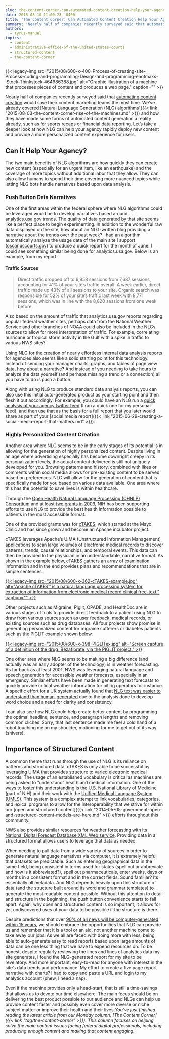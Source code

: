 ```yaml
---
slug: the-content-corner-can-automated-content-creation-help-your-agency
date: 2015-08-10 11:00:23 -0400
title: 'The Content Corner: Can Automated Content Creation Help Your Agency?'
summary: 'Nearly half of companies recently surveyed said that automating content creation would save their content marketing teams the most time. We’ve already covered Natural Language Generation (NLG) algorithms and how they have made some forms of automated content generation a reality already, such as for sports recaps or financial data reporting. Let’s take a deeper'
authors:
  - tyrus-manuel
topics:
  - content
  - administrative-office-of-the-united-states-courts
  - structured-content
  - the-content-corner
---
```


{{< legacy-img src="2015/08/600-x-400-Process-of-creating-site-Process-coding-and-programming-Design-and-programming-enotmaks-iStock-Thinkstock-464986388.jpg" alt="Graphic illustration of a machine that processes pieces of content and produces a web page." caption="" >}} 

Nearly half of companies recently surveyed said that [automating content creation](http://www2.getchute.com/l/16442/2015-05-20/) would save their content marketing teams the most time. We’ve already covered [Natural Language Generation (NLG) algorithms]({{< link "2015-08-03-the-content-corner-rise-of-the-machines.md" >}}) and how they have made some forms of automated content generation a reality already, such as for sports recaps or financial data reporting. Let’s take a deeper look at how NLG can help your agency rapidly deploy new content and provide a more personalized content experience for users.

## Can it Help Your Agency?

The two main benefits of NLG algorithms are how quickly they can create new content (especially for an urgent item, like an earthquake) and the coverage of more topics without additional labor that they allow. They can also allow humans to spend their time covering more nuanced topics while letting NLG bots handle narratives based upon data analysis.

### **Push Button Data Narratives**

One of the first areas within the federal sphere where NLG algorithms could be leveraged would be to develop narratives based around [analytics.usa.gov](https://analytics.usa.gov/) trends. The quality of data generated by that site seems like a perfect place to begin experimenting. In addition to the wonderful raw data displayed on the site, how about an NLG-written blog providing a narrative about the trends over the past week? I had an algorithm automatically analyze the usage data of the main site I support ([oscar.uscourts.gov](https://oscar.uscourts.gov/)) to produce a quick report for the month of June. I could see something similar being done for analytics.usa.gov. Below is an example, from my report:

#### Traffic Sources

> Direct traffic dropped off to 6,958 sessions from 7,687 sessions, accounting for 41% of your site&#8217;s traffic overall. A week earlier, direct traffic made up 43% of all sessions to your site. Organic search was responsible for 52% of your site&#8217;s traffic last week with 8,771 sessions, which was in line with the 8,820 sessions from one week before.

Also based on the amount of traffic that analytics.usa.gov reports regarding popular federal weather sites, perhaps data from the National Weather Service and other branches of NOAA could also be included in the NLGs sources to allow for more interpretation of traffic. For example, correlating hurricane or tropical storm activity in the Gulf with a spike in traffic to various NWS sites?

Using NLG for the creation of nearly effortless internal data analysis reports for agencies also seems like a solid starting point for this technology. Instead of sending your manager charts, graphs, and tables of page view data, how about a narrative? And instead of you needing to take hours to analyze the data yourself (and perhaps missing a trend or a connection) all you have to do is push a button.

Along with using NLG to produce standard data analysis reports, you can also use this initial auto-generated product as your starting point and then flesh it out accordingly. For example, you could have an NLG run a [quick analysis of your agency twitter feed](https://quillconnect.narrativescience.com/story/d9332a1795d955f89cca3f3a0d0d4497/) (I ran a quick one for my personal feed), and then use that as the basis for a full report that you later would share as part of your [social media report]({{< link "2015-06-29-creating-a-social-media-report-that-matters.md" >}}).

### **Highly Personalized Content Creation**

Another area where NLG seems to be in the early stages of its potential is in allowing for the generation of highly personalized content. Despite living in an age where advertising especially has become downright creepy in its personalization levels, the actual content delivered is still not uniquely developed for you. Browsing patterns and history, combined with likes or comments within social media allows for pre-existing content to be served based on preferences. NLG will allow for the generation of content that is specifically made for you based on various data available. One area where this has the potential to save lives is within healthcare.

Through the [Open Health Natural Language Processing (OHNLP) Consortium](https://wiki.nci.nih.gov/display/VKC/Open+Health+Natural+Language+Processing+%28OHNLP%29+Consortium) and at least [two grants in 2009](https://wiki.nci.nih.gov/display/VKC/OHNLP+News#OHNLPNews-TwochallengegrantshavebeenfundedthatwillbuilduponcTAKES,MayoClinic%27sClinicalTextAnalysisandKnowledgeExtractionSystem,releasedthroughtheOpenHealthNaturalLanguageProcessingConsortium(OHNLP)inMarch2009.), NIH has been supporting efforts to use NLG to provide the best health information possible to patients in the most accessible format.

One of the provided grants was for [cTAKES](http://ctakes.apache.org/), which started at the Mayo Clinic and has since grown and become an Apache incubator project.

cTAKES leverages Apache’s UIMA (Unstructured Information Management) applications to scan large volumes of electronic medical records to discover patterns, trends, causal relationships, and temporal events. This data can then be provided to the physician in an understandable, narrative format. As shown in the example below, cTAKES gathers an array of examination information and in the end provides plans and recommendations that are in simple sentences.

[{{< legacy-img src="2015/08/600-x-362-cTAKES-example.jpg" alt="Apache cTAKES™ is a natural language processing system for extraction of information from electronic medical record clinical free-text." caption="" >}}](https://s3.amazonaws.com/digitalgov/_legacy-img/2015/08/1195-x-721-cTAKES-example.jpg) 

Other projects such as Migraine, Piglit, OPADE, and HealthDoc are in various stages of trials to provide direct feedback to a patient using NLG to draw from various sources such as user feedback, medical records, or existing sources such as drug databases. All four projects show promise in generating personalized content for migraine sufferers or diabetes patients such as the PIGLIT example shown below.

[{{< legacy-img src="2015/08/600-x-398-PIGLITex.jpg" alt="Screen capture of a definition of the drug, Bezafibrate, via the PIGLIT project." >}}](https://s3.amazonaws.com/digitalgov/_legacy-img/2015/08/800-x-530-PIGLITex.jpg)

One other area where NLG seems to be making a big difference (and actually was an early adopter of the technology) is in weather forecasting. As far back as at least 2001, NWS was leveraging natural language and speech generation for accessible weather forecasts, especially in an emergency. Similar efforts have been made in generating text forecasts to quickly provide critical weather information for oil rig operators for instance. A specific effort for a UK system actually found that [NLG text was easier to understand than human-generated](http://www.sciencedirect.com/science/article/pii/S0004370205000998) due to the analysis done to develop word choice and a need for clarity and consistency.

I can also see how NLG could help create better content by programming the optimal headline, sentence, and paragraph lengths and removing common cliches. Sorry, that last sentence made me feel a cold hand of a robot touching me on my shoulder, motioning for me to get out of its way (shivers).

## Importance of Structured Content

A common theme that runs through the use of NLG is its reliance on patterns and structured data. cTAKES is only able to be successful by leveraging UIMA that provides structure to varied electronic medical records. The usage of an established vocabulary is critical as machines are being asked to “understand” health and medical information. One of the ways to foster this understanding is the U.S. National Library of Medicine (part of NIH) and their work with the [Unified Medical Language System (UMLS)](http://www.nlm.nih.gov/research/umls/about_umls.html). This system is a complex attempt to link vocabularies, categories, and lexical programs to allow for the interoperability that we strive for within our [open and structured content]({{< link "2014-05-05-government-open-and-structured-content-models-are-here.md" >}}) efforts throughout this community.

NWS also provides similar resources for weather forecasting with its [National Digital Forecast Database XML Web service](http://graphical.weather.gov/xml/). Providing data in a structured format allows users to leverage that data as needed.

When needing to pull data from a wide variety of sources in order to generate natural language narratives via computer, it is extremely helpful that datasets be predictable. Such as entering geographical data in the same field, being consistent in terms used for states (spell out or abbreviate and how is it abbreviated?), spell out pharmaceuticals, enter weeks, days or months in a consistent format and in the correct fields. Sound familiar? Its essentially all metadata. And NLG depends heavily upon this structure of data (and the structure built around its word and grammar templates) to generate the most readable content possible. Without this attention to detail and structure in the beginning, the push button convenience starts to fall apart. Again, why open and structured content is so important, it allows for yet undiscovered uses of your data to be possible if the structure is there.

Despite predictions that over [90% of all news will be computer-generated within 15 years](http://www.wired.com/2012/04/can-an-algorithm-write-a-better-news-story-than-a-human-reporter), we should embrace the opportunities that NLG can provide us and remember that it is a tool or an aid, not another machine come to take away our jobs. As we all are faced with doing more with less, being able to auto-generate easy to read reports based upon large amounts of data can be one less thing that we have to expend resources on. To be honest, despite regularly reviewing the lines and lines of analytics data my site generates, I found the NLG-generated report for my site to be revelatory. And more important, easy-to-read for anyone with interest in the site&#8217;s data trends and performance. My effort to create a five page report narrative with charts? I had to copy and paste a URL and login to my analytics account (phew, I need a nap).

Even if the machine provides only a head-start, that is still a time-savings that allows us to devote our time elsewhere. The main focus should be on delivering the best product possible to our audience and NLGs can help us provide content faster and possibly even cover more diverse or niche subject matter or improve their health and their lives._You’ve just finished reading the latest article from our Monday column, [The Content Corner]({{< link "tag/the-content-corner" >}}). This column focuses on helping solve the main content issues facing federal digital professionals, including producing enough content and making that content engaging._